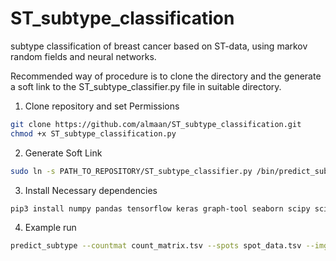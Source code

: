 # ST_subtype_classification
subtype classification of breast cancer based on ST-data, using markov random fields and neural networks. 

Recommended way of procedure is to clone the directory and the generate a soft link to the ST_subtype_classifier.py file in suitable directory.

1. Clone repository and set Permissions

```bash
git clone https://github.com/almaan/ST_subtype_classification.git
chmod +x ST_subtype_classification.py
```
2. Generate Soft Link

```bash
sudo ln -s PATH_TO_REPOSITORY/ST_subtype_classifier.py /bin/predict_subtype
```
3. Install Necessary dependencies

```bash
pip3 install numpy pandas tensorflow keras graph-tool seaborn scipy scikit-learn
```
4. Example run
```bash
predict_subtype --countmat count_matrix.tsv --spots spot_data.tsv --img image_file.jpg --theta 0.3 --output results.tsv --saveimage prediction_visualization.png
```

